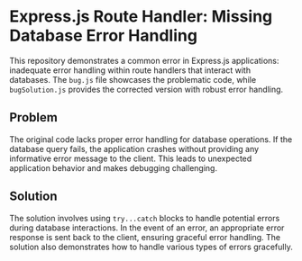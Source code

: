 # Express.js Route Handler: Missing Database Error Handling

This repository demonstrates a common error in Express.js applications: inadequate error handling within route handlers that interact with databases.  The `bug.js` file showcases the problematic code, while `bugSolution.js` provides the corrected version with robust error handling.

## Problem

The original code lacks proper error handling for database operations. If the database query fails, the application crashes without providing any informative error message to the client.  This leads to unexpected application behavior and makes debugging challenging.

## Solution

The solution involves using `try...catch` blocks to handle potential errors during database interactions.  In the event of an error, an appropriate error response is sent back to the client, ensuring graceful error handling.  The solution also demonstrates how to handle various types of errors gracefully.